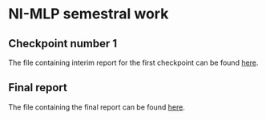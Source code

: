 # NI-MLP semestral work

## Checkpoint number 1

The file containing interim report for the first checkpoint can be found [here](./interim-report.md).

## Final report

The file containing the final report can be found [here](./final-report.md).